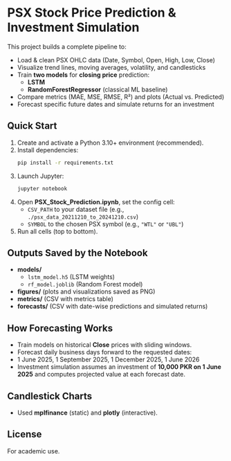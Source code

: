 # PSX Stock Price Prediction & Investment Simulation

This project builds a complete pipeline to:
- Load & clean PSX OHLC data (Date, Symbol, Open, High, Low, Close)
- Visualize trend lines, moving averages, volatility, and candlesticks
- Train **two models** for **closing price** prediction:
  - **LSTM**
  - **RandomForestRegressor** (classical ML baseline)
- Compare metrics (MAE, MSE, RMSE, R²) and plots (Actual vs. Predicted)
- Forecast specific future dates and simulate returns for an investment



## Quick Start

1) Create and activate a Python 3.10+ environment (recommended).
2) Install dependencies:
   ```bash
   pip install -r requirements.txt
   ```
3) Launch Jupyter:
   ```bash
   jupyter notebook
   ```
4) Open **PSX_Stock_Prediction.ipynb**, set the config cell:
   - `CSV_PATH` to your dataset file (e.g., `./psx_data_20211210_to_20241210.csv`)
   - `SYMBOL` to the chosen PSX symbol (e.g., `"WTL"` or `"UBL"`)
5) Run all cells (top to bottom).

## Outputs Saved by the Notebook
- **models/**  
  - `lstm_model.h5` (LSTM weights)  
  - `rf_model.joblib` (Random Forest model)
- **figures/** (plots and visualizations saved as PNG)
- **metrics/** (CSV with metrics table)
- **forecasts/** (CSV with date-wise predictions and simulated returns)

## How Forecasting Works
- Train models on historical **Close** prices with sliding windows.
-  Forecast daily business days forward to the requested dates:  
  - 1 June 2025, 1 September 2025, 1 December 2025, 1 June 2026
- Investment simulation assumes an investment of **10,000 PKR on 1 June 2025** and computes projected value at each forecast date.

## Candlestick Charts
- Used **mplfinance** (static) and **plotly** (interactive).

## License
For academic use.
